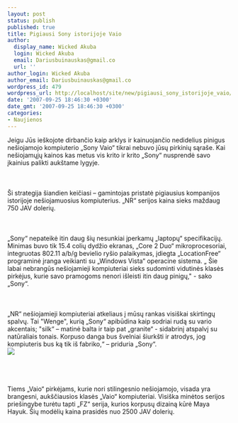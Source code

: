 ```yaml
---
layout: post
status: publish
published: true
title: Pigiausi Sony istorijoje Vaio
author:
  display_name: Wicked Akuba
  login: Wicked Akuba
  email: Dariusbuinauskas@gmail.co
  url: ''
author_login: Wicked Akuba
author_email: Dariusbuinauskas@gmail.co
wordpress_id: 479
wordpress_url: http://localhost/site/new/pigiausi_sony_istorijoje_vaio/
date: '2007-09-25 18:46:30 +0300'
date_gmt: '2007-09-25 18:46:30 +0300'
categories:
- Naujienos
---
```

<p>Jeigu Jūs ieškojote dirbančio kaip arklys ir kainuojančio nedidelius pinigus nešiojamojo kompiuterio „Sony Vaio“ tikrai nebuvo jūsų pirkinių sąraše. Kai nešiojamųjų kainos kas metus vis krito ir krito „Sony“ nusprendė savo įkainius palikti aukštame lygyje.<br />
<br><br />
<br>Ši strategija šiandien keičiasi – gamintojas pristatė pigiausius kompanijos istorijoje nešiojamuosius kompiuterius. „NR“ serijos kaina sieks maždaug 750 JAV dolerių.<br />
<br><br />
<br>„Sony“ nepateikė itin daug šių nesunkiai įperkamų „laptopų“ specifikacijų. Minimas buvo tik 15.4 colių dydžio ekranas, „Core 2 Duo“ mikroprocesoriai, integruotas 802.11 a/b/g bevielio ryšio palaikymas, įdiegta „LocationFree“ programinė įranga veikianti su „Windows Vista“ operacine sistema. „ Šie labai nebrangūs nešiojamieji kompiuteriai sieks sudominti vidutinės klasės pirkėjus, kurie savo pramogoms nenori išleisti itin daug pinigų,&quot; - sako „Sony“.<br />
<br><br />
<br>„NR“ nešiojamieji kompiuteriai atkeliaus į mūsų rankas visiškai skirtingų spalvų. Tai &quot;Wenge&quot;, kurią „Sony“ apibūdina kaip sodriai rudą su vario akcentais; &quot;silk“ – matinė balta ir taip pat „granite“  - sidabrinį atspalvį su natūraliais tonais. Korpuso danga bus švelniai šiurkšti ir atrodys, jog kompiuteris bus ką tik iš fabriko,“ – priduria „Sony“.<br><img src=" http://www.notebookreview.com/assets/26309.jpg"><br><br />
<br><br />
<br>Tiems „Vaio“ pirkėjams, kurie nori stilingesnio nešiojamojo, visada yra brangesni, aukščiausios klasės  „Vaio“ kompiuteriai. Visiška minėtos serijos priešingybe turėtu tapti „FZ“ serija, kurios korpusų dizainą kūrė Maya Hayuk. Šių modėlių kaina prasidės nuo 2500 JAV dolerių.<br />
<br></p>
